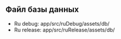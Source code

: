 
Файл базы данных
----------------

- Ru debug: app/src/ruDebug/assets/db/
- Ru release: app/src/ruRelease/assets/db/